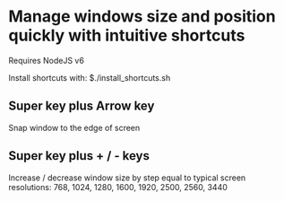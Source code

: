 # Manage windows size and position quickly with intuitive shortcuts
Requires NodeJS v6

Install shortcuts with:
$./install_shortcuts.sh

## Super key plus Arrow key
  Snap window to the edge of screen 
## Super key plus + / - keys
  Increase / decrease window size by step equal to typical screen resolutions: 768, 1024, 1280, 1600, 1920, 2500, 2560, 3440
